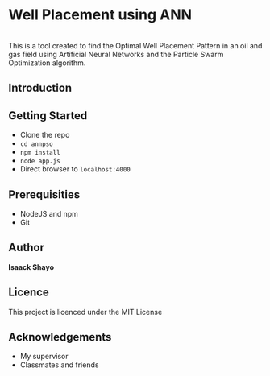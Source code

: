 # Well Placement using ANN
<br/> This is a tool created to find the Optimal Well Placement Pattern in an oil and gas field using Artificial Neural Networks and the Particle Swarm Optimization algorithm.
## Introduction
## Getting Started
* Clone the repo
* `cd annpso`
* `npm install`
* `node app.js`
* Direct browser to `localhost:4000`
## Prerequisities
* NodeJS and npm
* Git
## Author
<b>Isaack Shayo</b>
## Licence
This project is licenced under the MIT License
## Acknowledgements
* My supervisor
* Classmates and friends
